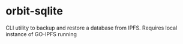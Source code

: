 # orbit-sqlite
 CLI utility to backup and restore a database from IPFS.  Requires local instance of GO-IPFS running
